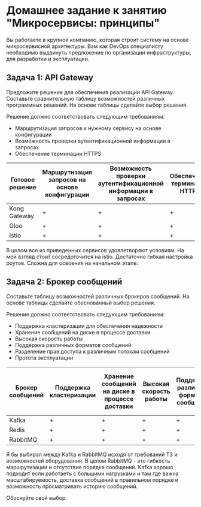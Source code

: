 
# Домашнее задание к занятию "Микросервисы: принципы"

Вы работаете в крупной компанию, которая строит систему на основе микросервисной архитектуры.
Вам как DevOps специалисту необходимо выдвинуть предложение по организации инфраструктуры, для разработки и эксплуатации.

## Задача 1: API Gateway

Предложите решение для обеспечения реализации API Gateway. Составьте сравнительную таблицу возможностей различных программных решений. На основе таблицы сделайте выбор решения.

Решение должно соответствовать следующим требованиям:
- Маршрутизация запросов к нужному сервису на основе конфигурации
- Возможность проверки аутентификационной информации в запросах
- Обеспечение терминации HTTPS

| Готовое решение    | Маршрутизация запросов на основе конфигурации | Возможность проверки аутентификационной информации в запросах | Обеспечение терминации HTTPS |
|--------------------|-----------------------------------------------|---------------------------------------------------------------|------------------------------|
| Kong Gateway       |                       +                       |                               +                               |               +              |
| Gloo               |                       +                       |                               +                               |               +              |
| Istio              |                       +                       |                               +                               |               +              |

В целом все из приведенных сервисов удовлетворяют условиям. На мой взгляд стоит сосредоточится на istio. Достаточно гибкая настройка роутов. Сложна для освоения на начальном этапе.


## Задача 2: Брокер сообщений

Составьте таблицу возможностей различных брокеров сообщений. На основе таблицы сделайте обоснованный выбор решения.

Решение должно соответствовать следующим требованиям:
- Поддержка кластеризации для обеспечения надежности
- Хранение сообщений на диске в процессе доставки
- Высокая скорость работы
- Поддержка различных форматов сообщений
- Разделение прав доступа к различным потокам сообщений
- Протота эксплуатации

| Брокер сообщений | Поддержка кластеризации | Хранение сообщений на диске в процессе доставки | Высокая скорость работы | Поддержка различных форматов сообщений | Разделение прав доступа к различным потокам сообщений | Простота эксплуатации |
|------------------|-------------------------|-------------------------------------------------|-------------------------|----------------------------------------|-------------------------------------------------------|-----------------------|
| Kafka            |            +            |                        +                        |            +            |                    +                   |                           +                           |           +           |
| Redis            |            +            |                        +                        |            +            |                    +                   |                           +                           |           +           |
| RabbitMQ         |            +            |                        +                        |            +            |                    +                   |                           +                           |           +           |

Я бы выбирал между Kafka и RabbitMQ исходя от требований ТЗ и возможностей оборудования. В целом RabbitMQ - это гибкость маршрутизации и отсутствие порядка сообщений. Kafka хорошо подходит если работаеть с большими нагрузками и там где важна масштабируемость, доставка сообщений в правильном порядке и возможность просматривать историю сообщений.

Обоснуйте свой выбор.